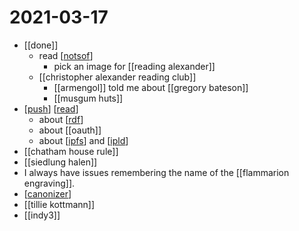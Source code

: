 # 2021-03-17

- [[done]]
  - read [[notsof]]
    - pick an image for [[reading alexander]]
  - [[christopher alexander reading club]]
    - [[armengol]] told me about [[gregory bateson]]
    - [[musgum huts]]
- [[push]] [[read]]
  - about [[rdf]]
  - about [[oauth]]
  - about [[ipfs]] and [[ipld]]
- [[chatham house rule]]
- [[siedlung halen]]
- I always have issues remembering the name of the [[flammarion engraving]].
- [[canonizer]]
- [[tillie kottmann]]
- [[indy3]]

[//begin]: # "Autogenerated link references for markdown compatibility"
[do]: ../do "Do"
[notsof]: ../notsof "Notsof"
[push]: ../push "Push"
[read]: ../read "Read"
[rdf]: ../rdf "RDF"
[ipfs]: ../ipfs "Ipfs"
[ipld]: ../ipld "Ipld"
[canonizer]: ../canonizer "canonizer"
[//end]: # "Autogenerated link references"